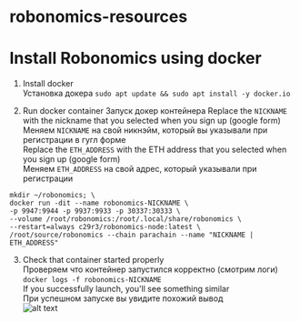 # robonomics-resources

# Install Robonomics using docker

1. Install docker  
   Установка докера
`sudo apt update && sudo apt install -y docker.io`

2. Run docker container
   Запуск докер контейнера
Replace the `NICKNAME` with the nickname that you selected when you sign up (google form)  
Меняем `NICKNAME` на свой никнэйм, который вы указывали при регистрации в гугл форме  
Replace the `ETH_ADDRESS` with the ETH address that you selected when you sign up (google form)  
Меняем `ETH_ADDRESS` на свой адрес, который указывали при регистрации  

```
mkdir ~/robonomics; \
docker run -dit --name robonomics-NICKNAME \
-p 9947:9944 -p 9937:9933 -p 30337:30333 \
--volume /root/robonomics:/root/.local/share/robonomics \
--restart=always c29r3/robonomics-node:latest \
/root/source/robonomics --chain parachain --name "NICKNAME | ETH_ADDRESS"
```

3. Check that container started properly  
Проверяем что контейнер запустился корректно (смотрим логи)  
`docker logs -f robonomics-NICKNAME`  
If you successfully launch, you'll see something similar  
При успешном запуске вы увидите похожий вывод  
![alt text](https://github.com/c29r3/robonomics-resources/blob/master/2020-08-20_23-39.png)
